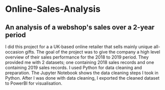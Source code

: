 # Online-Sales-Analysis
## An analysis of a webshop's sales over a 2-year period   
I did this project for a a UK-based online retailer that sells mainly unique all-occasion gifts. The goal of the project was to give the company a high level overview of their sales performance for the 2018 to 2019 period. They provided me with 2 datasets; one containing 2018 sales records and one containing 2019 sales records. I used Python for data cleaning and preparation. The Jupyter Notebook shows the data cleaning steps I took in Python.
After I was done with data cleaning, I exported the cleaned dataset to PowerBI for visualisation.
